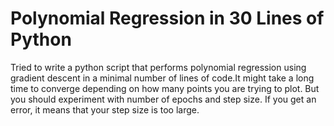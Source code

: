 # Polynomial Regression in 30 Lines of Python

Tried to write a python script that performs polynomial regression using gradient descent in a minimal number of lines of code.It might take a long time to converge depending on how many points you are trying to plot. But you should experiment with number of epochs and step size. If you get an error, it means that your step size is too large.
